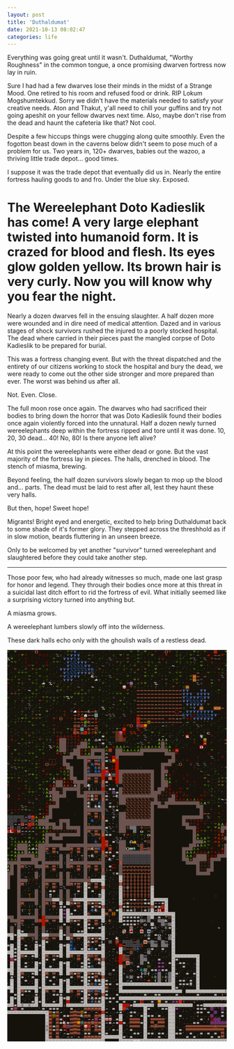 ```yaml
---
layout: post
title: 'Duthaldumat'
date: 2021-10-13 08:02:47
categories: life
---
```


Everything was going great until it wasn't. Duthaldumat, "Worthy Roughness" in the common tongue, a once promising dwarven fortress now lay in ruin.

Sure I had had a few dwarves lose their minds in the midst of a Strange Mood. One retired to his room and refused food or drink. RIP Lokum Mogshumtekkud. Sorry we didn't have the materials needed to satisfy your creative needs. Aton and Thakut, y'all need to chill your guffins and try not going apeshit on your fellow dwarves next time. Also, maybe don't rise from the dead and haunt the cafeteria like that? Not cool.

Despite a few hiccups things were chugging along quite smoothly. Even the fogotton beast down in the caverns below didn't seem to pose much of a problem for us. Two years in, 120+ dwarves, babies out the wazoo, a thriving little trade depot... good times.

I suppose it was the trade depot that eventually did us in. Nearly the entire fortress hauling goods to and fro. Under the blue sky. Exposed.

<h1 class="duthaldumat">
The Wereelephant Doto Kadieslik has come! A very large elephant twisted into humanoid form. It is crazed for blood and flesh. Its eyes glow golden yellow. Its brown hair is very curly. Now you will know why you fear the night.
</h1>

Nearly a dozen dwarves fell in the ensuing slaughter. A half dozen more were wounded and in dire need of medical attention. Dazed and in various stages of shock survivors rushed the injured to a poorly stocked hospital. The dead where carried in their pieces past the mangled corpse of Doto Kadieslik to be prepared for burial.

This was a fortress changing event. But with the threat dispatched and the entirety of our citizens working to stock the hospital and bury the dead, we were ready to come out the other side stronger and more prepared than ever. The worst was behind us after all.

Not. Even. Close.

The full moon rose once again. The dwarves who had sacrificed their bodies to bring down the horror that was Doto Kadieslik found their bodies once again violently forced into the unnatural. Half a dozen newly turned wereelephants deep within the fortress ripped and tore until it was done. 10, 20, 30 dead... 40! No, 80! Is there anyone left alive?

At this point the wereelephants were either dead or gone. But the vast majority of the fortress lay in pieces. The halls, drenched in blood. The stench of miasma, brewing.

Beyond feeling, the half dozen survivors slowly began to mop up the blood and... parts. The dead must be laid to rest after all, lest they haunt these very halls.

But then, hope! Sweet hope!

Migrants! Bright eyed and energetic, excited to help bring Duthaldumat back to some shade of it's former glory. They stepped across the threshhold as if in slow motion, beards fluttering in an unseen breeze.

Only to be welcomed by yet another "survivor" turned wereelephant and slaughtered before they could take another step.

---

Those poor few, who had already witnesses so much, made one last grasp for honor and legend. They through their bodies once more at this threat in a suicidal last ditch effort to rid the fortress of evil. What initially seemed like a surprising victory turned into anything but.

A miasma grows.

A wereelephant lumbers slowly off into the wilderness.

These dark halls echo only with the ghoulish wails of a restless dead.

![ui relayout](../../images/duthaldumat.png)
